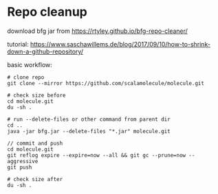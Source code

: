 # Repo cleanup

download bfg jar from
https://rtyley.github.io/bfg-repo-cleaner/

tutorial:
https://www.saschawillems.de/blog/2017/09/10/how-to-shrink-down-a-github-repository/


basic workflow:
```
# clone repo
git clone --mirror https://github.com/scalamolecule/molecule.git

# check size before
cd molecule.git
du -sh .

# run --delete-files or other command from parent dir
cd ..
java -jar bfg.jar --delete-files "*.jar" molecule.git

// commit and push
cd molecule.git
git reflog expire --expire=now --all && git gc --prune=now --aggressive
git push

# check size after
du -sh .
```